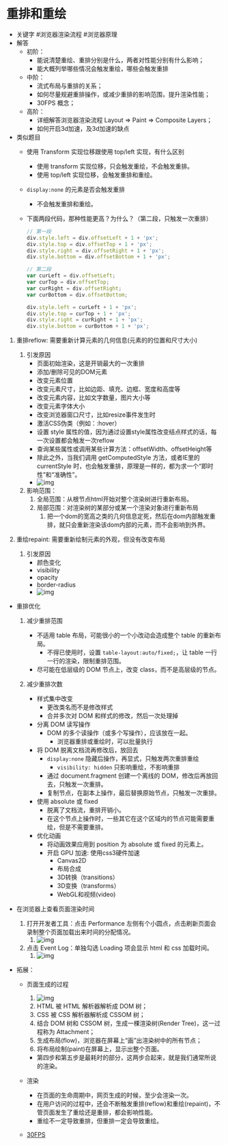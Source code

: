 # 重排和重绘

- 关键字
    #浏览器渲染流程
    #浏览器原理
- 解答
    - 初阶：
        - 能说清楚重绘、重排分别是什么，两者对性能分别有什么影响；
        - 能大概列举哪些情况会触发重绘，哪些会触发重排
    - 中阶：
        - 流式布局与重排的关系；
        - 如何尽量规避重排操作，或减少重排的影响范围，提升渲染性能；
        - 30FPS 概念；
    - 高阶：
        - 详细解答浏览器渲染流程 Layout => Paint => Composite Layers；
        - 如何开启3d加速，及3d加速的缺点
- 类似题目
    - 使用 Transform 实现位移跟使用 top/left 实现，有什么区别
        - 使用 transform 实现位移，只会触发重绘，不会触发重排。
        - 使用 top/left 实现位移，会触发重排和重绘。
    - `display:none` 的元素是否会触发重排
        - 不会触发重排和重绘。
    - 下面两段代码，那种性能更高？为什么？（第二段，只触发一次重排）

        ```js
        // 第一段
        div.style.left = div.offsetLeft + 1 + 'px';
        div.style.top = div.offsetTop + 1 + 'px';
        div.style.right = div.offsetRight + 1 + 'px';
        div.style.bottom = div.offsetBottom + 1 + 'px';

        // 第二段
        var curLeft = div.offsetLeft;
        var curTop = div.offsetTop;
        var curRight = div.offsetRight;
        var curBottom = div.offsetBottom;

        div.style.left = curLeft + 1 + 'px';
        div.style.top = curTop + 1 + 'px';
        div.style.right = curRight + 1 + 'px';
        div.style.bottom = curBottom + 1 + 'px';
        ```

1. 重排reflow: 需要重新计算元素的几何信息(元素的的位置和尺寸大小)
   1. 引发原因
       - 页面初始渲染，这是开销最大的一次重排
       - 添加/删除可见的DOM元素
       - 改变元素位置
       - 改变元素尺寸，比如边距、填充、边框、宽度和高度等
       - 改变元素内容，比如文字数量，图片大小等
       - 改变元素字体大小
       - 改变浏览器窗口尺寸，比如resize事件发生时
       - 激活CSS伪类（例如：:hover）
       - 设置 style 属性的值，因为通过设置style属性改变结点样式的话，每一次设置都会触发一次reflow
       - 查询某些属性或调用某些计算方法：offsetWidth、offsetHeight等
       - 除此之外，当我们调用 getComputedStyle 方法，或者IE里的 currentStyle 时，也会触发重排，原理是一样的，都为求一个“即时性”和“准确性”。
       - ![img](./assets/2023-04-06-19-58-28.png)
   2. 影响范围：
      1. 全局范围：从根节点html开始对整个渲染树进行重新布局。
      2. 局部范围：对渲染树的某部分或某一个渲染对象进行重新布局
           1. 把一个dom的宽高之类的几何信息定死，然后在dom内部触发重排，就只会重新渲染该dom内部的元素，而不会影响到外界。

2. 重绘repaint: 需要重新绘制元素的外观，但没有改变布局
   1. 引发原因
       - 颜色变化
       - visibility
       - opacity
       - border-radius
       - ![img](./assets/2023-04-06-18-58-36.png)

- 重排优化
    1. 减少重排范围
        - 不适用 table 布局，可能很小的一个小改动会造成整个 table 的重新布局。
            - 不得已使用时，设置 `table-layout:auto/fixed;`，让 table 一行一行的渲染，限制重排范围。
        - 尽可能在低层级的 DOM 节点上，改变 class，而不是高层级的节点。

    2. 减少重排次数
        - 样式集中改变
            - 更改类名而不是修改样式
            - 合并多次对 DOM 和样式的修改，然后一次处理掉
        - 分离 DOM 读写操作
            - DOM 的多个读操作（或多个写操作），应该放在一起。
                - 浏览器重排或重绘时，可以批量执行
        - 将 DOM 脱离文档流再修改后，放回去
            - `display:none` 隐藏后操作，再显式，只触发两次重排重绘
                - `visibility: hidden` 只影响重绘，不影响重排
            - 通过 document.fragment 创建一个离线的 DOM，修改后再放回去，只触发一次重排。
            - 复制节点，在副本上操作，最后替换原始节点，只触发一次重排。
        - 使用 absolute 或 fixed
            - 脱离了文档流，重排开销小。
            - 在这个节点上操作时，一些其它在这个区域内的节点可能需要重绘，但是不需要重排。
        - 优化动画
            - 将动画效果应用到 position 为 absolute 或 fixed 的元素上。
            - 开启 GPU 加速: 使用css3硬件加速
                - Canvas2D
                - 布局合成
                - 3D转换（transitions）
                - 3D变换（transforms）
                - WebGL和视频(video)

- 在浏览器上查看页面渲染时间
    1. 打开开发者工具：点击 Performance 左侧有个小圆点，点击刷新页面会录制整个页面加载出来时间的分配情况。
       1. ![img](./assets/2023-04-06-19-20-49.png)
    2. 点击 Event Log：单独勾选 Loading 项会显示 html 和 css 加载时间。
       1. ![img](./assets/2023-04-06-19-21-19.png)

- 拓展：
    - 页面生成的过程
        1. ![img](./assets/2023-04-06-20-03-01.png)
        2. HTML 被 HTML 解析器解析成 DOM 树；
        3. CSS  被 CSS 解析器解析成 CSSOM 树；
        4. 结合 DOM 树和 CSSOM 树，生成一棵渲染树(Render Tree)，这一过程称为 Attachment；
        5. 生成布局(flow)，浏览器在屏幕上“画”出渲染树中的所有节点；
        6. 将布局绘制(paint)在屏幕上，显示出整个页面。
        - 第四步和第五步是最耗时的部分，这两步合起来，就是我们通常所说的渲染。

    - 渲染
        - 在页面的生命周期中，网页生成的时候，至少会渲染一次。
        - 在用户访问的过程中，还会不断触发重排(reflow)和重绘(repaint)，不管页面发生了重绘还是重排，都会影响性能。
        - 重绘不一定导致重排，但重排一定会导致重绘。
    - [30FPS](./30FPS.md)
